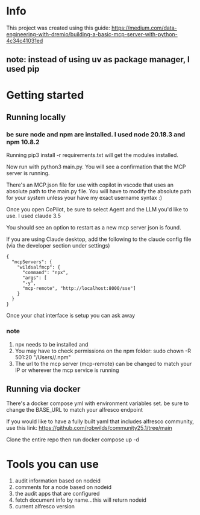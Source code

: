 # Info

This project was created using this guide: https://medium.com/data-engineering-with-dremio/building-a-basic-mcp-server-with-python-4c34c41031ed

## note: instead of using uv as package manager, I used pip

# Getting started

## Running locally

### be sure node and npm are installed. I used node 20.18.3 and npm 10.8.2

Running pip3 install -r requirements.txt will get the modules installed.

Now run with python3 main.py. You will see a confirmation that the MCP server is running.

There's an MCP.json file for use with copilot in vscode that uses an absolute path to the main.py file. You will have to modify the absolute path for your system unless your have my exact username syntax :)

Once you open CoPilot, be sure to select Agent and the LLM you'd like to use. I used claude 3.5

You should see an option to restart as a new mcp server json is found.

If you are using Claude desktop, add the following to the claude config file (via the developer section under settings)

```
{
  "mcpServers": {
    "wildsalfmcp": {
      "command": "npx",
      "args": [
      "-y",
      "mcp-remote", "http://localhost:8000/sse"]
    }
  }
}
```

Once your chat interface is setup you can ask away

### note

1. npx needs to be installed and
2. You may have to check permissions on the npm folder: sudo chown -R 501:20 "/Users/<yourusername>/.npm"
3. The url to the mcp server (mcp-remote) can be changed to match your IP or wherever the mcp service is running

## Running via docker

There's a docker compose yml with environment variables set. be sure to change the BASE_URL to match your alfresco endpoint

If you would like to have a fully built yaml that includes alfresco community, use this link: https://github.com/robwilds/community25.1/tree/main

Clone the entire repo then run docker compose up -d

# Tools you can use

1. audit information based on nodeid
2. comments for a node based on nodeid
3. the audit apps that are configured
4. fetch document info by name...this will return nodeid
5. current alfresco version
